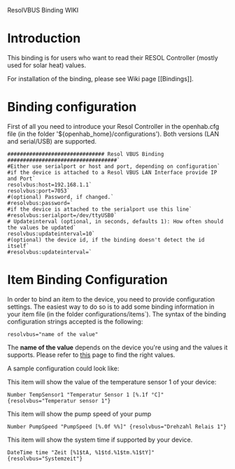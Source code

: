 ResolVBUS Binding WIKI

# Introduction
This binding is for users who want to read their RESOL Controller (mostly used for solar heat) values.

For installation of the binding, please see Wiki page [[Bindings]].

# Binding configuration

First of all you need to introduce your Resol Controller in the openhab.cfg file (in the folder '${openhab_home}/configurations'). Both versions (LAN and serial/USB) are supported.

    ############################### Resol VBUS Binding ###################################`
    #Either use serialport or host and port, depending on configuration`
    #if the device is attached to a Resol VBUS LAN Interface provide IP and Port`
    resolvbus:host=192.168.1.1`
    resolvbus:port=7053`
    #(optional) Password, if changed.`
    #resolvbus:password=`
    #if the device is attached to the serialport use this line`
    #resolvbus:serialport=/dev/ttyUSB0`
    # Updateinterval (optional, in seconds, defaults 1): How often should the values be updated`
    resolvbus:updateinterval=10`
    #(optional) the device id, if the binding doesn't detect the id itself`
    #resolvbus:updateinterval=`

# Item Binding Configuration

In order to bind an item to the device, you need to provide configuration settings. The easiest way to do so is to add some binding information in your item file (in the folder configurations/items`). The syntax of the binding configuration strings accepted is the following:

    resolvbus="name of the value"

The **name of the value** depends on the device you're using and the values it supports. Please refer to  [this](https://docs.google.com/spreadsheets/d/1XVnwCkOXvkV6IPSh28L8li9VxwtoqopdQsMvwaSMIJk/edit?usp=sharing) page to find the right values.


A sample configuration could look like:

This item will show the value of the temperature sensor 1 of your device:

    Number TempSensor1 "Temperatur Sensor 1 [%.1f °C]" {resolvbus="Temperatur sensor 1"}


This item will show the pump speed of your pump

    Number PumpSpeed "PumpSpeed [%.0f %%]" {resolvbus="Drehzahl Relais 1"}


This item will show the system time if supported by your device.

    DateTime time "Zeit [%1$tA, %1$td.%1$tm.%1$tY]" {resolvbus="Systemzeit"}

